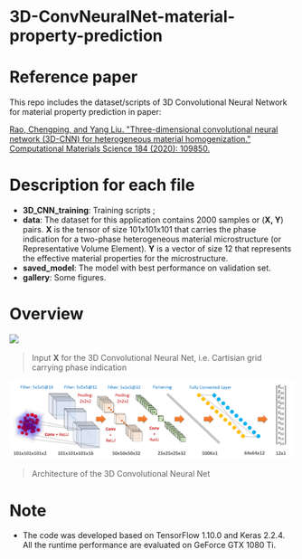 # 3D-ConvNeuralNet-material-property-prediction

# Reference paper
This repo includes the dataset/scripts of 3D Convolutional Neural Network for material property prediction in paper: 

[Rao, Chengping, and Yang Liu. "Three-dimensional convolutional neural network (3D-CNN) for heterogeneous material homogenization." Computational Materials Science 184 (2020): 109850.](https://www.sciencedirect.com/science/article/abs/pii/S0927025620303414)

# Description for each file
- **3D_CNN_training**: Training scripts ;
- **data**: The dataset for this application contains 2000 samples or (**X, Y**) pairs. **X** is the tensor of size 101x101x101 that carries the phase indication for a two-phase heterogeneous material microstructure (or Representative Volume Element). **Y** is a vector of size 12 that represents the effective material properties for the microstructure.
- **saved_model**: The model with best performance on validation set.
- **gallery**: Some figures.

# Overview

<img src="https://github.com/Raocp/3D-ConvNeuralNet-material-property-prediction/blob/master/gallery/clous_pt.png?raw=true" width="500">

> Input **X** for the 3D Convolutional Neural Net, i.e. Cartisian grid carrying phase indication

![](https://github.com/Raocp/3D-ConvNeuralNet-material-property-prediction/blob/master/gallery/NN_archi.png?raw=true)

> Architecture of the 3D Convolutional Neural Net



# Note
- The code was developed based on TensorFlow 1.10.0 and Keras 2.2.4. All the runtime performance are evaluated on GeForce GTX 1080 Ti.
